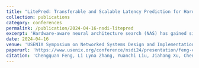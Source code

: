 ```yaml
---
title: "LitePred: Transferable and Scalable Latency Prediction for Hardware-Aware Neural Architecture Search"
collection: publications
category: conferences
permalink: /publication/2024-04-16-nsdi-litepred
excerpt: 'Hardware-aware neural architecture search (NAS) has gained significant attention as it aims to optimize both model accuracy and hardware efficiency. A critical challenge in hardware-aware NAS is the accurate prediction of inference latency across diverse hardware platforms without extensive measurements. This paper presents LitePred, a transferable and scalable latency prediction framework for hardware-aware neural architecture search. LitePred introduces a novel approach that combines analytical modeling with lightweight learning techniques to accurately predict the inference latency of neural network architectures across various hardware platforms with minimal calibration overhead. The system captures both the static characteristics of neural network architectures and the dynamic behaviors of hardware platforms through a decomposable modeling approach. Extensive evaluations demonstrate that LitePred achieves high prediction accuracy across diverse neural architectures and hardware platforms while requiring significantly fewer measurements compared to existing approaches.Hardware-Aware Neural Architecture Search (NAS) has demonstrated success in automating the design of affordable deep neural networks (DNNs) for edge platforms by incorporating inference latency in the search process. However, accurately and efficiently predicting DNN inference latency on diverse edge platforms remains a significant challenge. Current approaches require several days to construct new latency predictors for each one platform, which is prohibitively time-consuming and impractical. In this paper, we propose LitePred, a lightweight approach for accurately predicting DNN inference latency on new platforms with minimal adaptation data by transferring existing predictors. LitePred builds on two key techniques: (i) a Variational Autoencoder (VAE) data sampler to sample high-quality training and adaptation data that conforms to the model distributions in NAS search spaces, overcoming the out-of-distribution challenge; and (ii) a latency distribution-based similarity detection method to identify the most similar pre-existing latency predictors for the new target platform, reducing adaptation data required while achieving high prediction accuracy. Extensive experiments on 85 edge platforms and 6 NAS search spaces demonstrate the effectiveness of our approach, achieving an average latency prediction accuracy of 99.3% with less than an hour of adaptation cost. Compared with SOTA platform-specific methods, LitePred achieves up to 5.3% higher accuracy with a significant 50.6× reduction in profiling cost. Code and predictors are available at https://github.com/microsoft/Moonlit/tree/main/LitePred.'
date: 2024-04-16
venue: 'USENIX Symposium on Networked Systems Design and Implementation (NSDI)'
paperurl: 'https://www.usenix.org/conference/nsdi24/presentation/feng-chengquan'
citation: 'Chengquan Feng, Li Lyna Zhang, Yuanchi Liu, Jiahang Xu, Chengruidong Zhang, Zhiyuan Wang, Ting Cao, Mao Yang, Haisheng Tan. (2024). "LitePred: Transferable and Scalable Latency Prediction for Hardware-Aware Neural Architecture Search." <i>NSDI</i>.'
---
```

